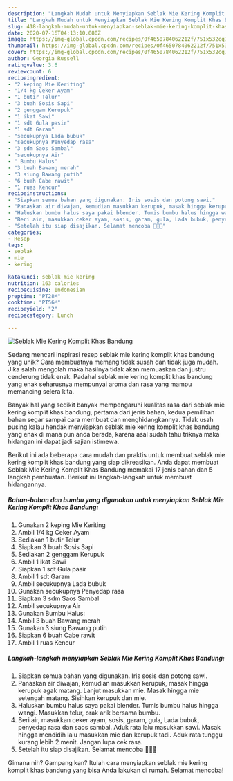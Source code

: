 ```yaml
---
description: "Langkah Mudah untuk Menyiapkan Seblak Mie Kering Komplit Khas Bandung, Menggugah Selera"
title: "Langkah Mudah untuk Menyiapkan Seblak Mie Kering Komplit Khas Bandung, Menggugah Selera"
slug: 418-langkah-mudah-untuk-menyiapkan-seblak-mie-kering-komplit-khas-bandung-menggugah-selera
date: 2020-07-16T04:13:10.080Z
image: https://img-global.cpcdn.com/recipes/0f4650784062212f/751x532cq70/seblak-mie-kering-komplit-khas-bandung-foto-resep-utama.jpg
thumbnail: https://img-global.cpcdn.com/recipes/0f4650784062212f/751x532cq70/seblak-mie-kering-komplit-khas-bandung-foto-resep-utama.jpg
cover: https://img-global.cpcdn.com/recipes/0f4650784062212f/751x532cq70/seblak-mie-kering-komplit-khas-bandung-foto-resep-utama.jpg
author: Georgia Russell
ratingvalue: 3.6
reviewcount: 6
recipeingredient:
- "2 keping Mie Keriting"
- "1/4 kg Ceker Ayam"
- "1 butir Telur"
- "3 buah Sosis Sapi"
- "2 genggam Kerupuk"
- "1 ikat Sawi"
- "1 sdt Gula pasir"
- "1 sdt Garam"
- "secukupnya Lada bubuk"
- "secukupnya Penyedap rasa"
- "3 sdm Saos Sambal"
- "secukupnya Air"
- " Bumbu Halus"
- "3 buah Bawang merah"
- "3 siung Bawang putih"
- "6 buah Cabe rawit"
- "1 ruas Kencur"
recipeinstructions:
- "Siapkan semua bahan yang digunakan. Iris sosis dan potong sawi."
- "Panaskan air diwajan, kemudian masukkan kerupuk, masak hingga kerupuk agak matang. Lanjut masukkan mie. Masak hingga mie setengah matang. Sisihkan kerupuk dan mie."
- "Haluskan bumbu halus saya pakai blender. Tumis bumbu halus hingga wangi. Masukkan telur, orak arik bersama bumbu."
- "Beri air, masukkan ceker ayam, sosis, garam, gula, Lada bubuk, penyedap rasa dan saos sambal. Aduk rata lalu masukkan sawi. Masak hingga mendidih lalu masukkan mie dan kerupuk tadi. Aduk rata tunggu kurang lebih 2 menit. Jangan lupa cek rasa."
- "Setelah itu siap disajikan. Selamat mencoba 💖💖💖"
categories:
- Resep
tags:
- seblak
- mie
- kering

katakunci: seblak mie kering 
nutrition: 163 calories
recipecuisine: Indonesian
preptime: "PT28M"
cooktime: "PT56M"
recipeyield: "2"
recipecategory: Lunch

---
```



![Seblak Mie Kering Komplit Khas Bandung](https://img-global.cpcdn.com/recipes/0f4650784062212f/751x532cq70/seblak-mie-kering-komplit-khas-bandung-foto-resep-utama.jpg)

Sedang mencari inspirasi resep seblak mie kering komplit khas bandung yang unik? Cara membuatnya memang tidak susah dan tidak juga mudah. Jika salah mengolah maka hasilnya tidak akan memuaskan dan justru cenderung tidak enak. Padahal seblak mie kering komplit khas bandung yang enak seharusnya mempunyai aroma dan rasa yang mampu memancing selera kita.



Banyak hal yang sedikit banyak mempengaruhi kualitas rasa dari seblak mie kering komplit khas bandung, pertama dari jenis bahan, kedua pemilihan bahan segar sampai cara membuat dan menghidangkannya. Tidak usah pusing kalau hendak menyiapkan seblak mie kering komplit khas bandung yang enak di mana pun anda berada, karena asal sudah tahu triknya maka hidangan ini dapat jadi sajian istimewa.


Berikut ini ada beberapa cara mudah dan praktis untuk membuat seblak mie kering komplit khas bandung yang siap dikreasikan. Anda dapat membuat Seblak Mie Kering Komplit Khas Bandung memakai 17 jenis bahan dan 5 langkah pembuatan. Berikut ini langkah-langkah untuk membuat hidangannya.

<!--inarticleads1-->

##### Bahan-bahan dan bumbu yang digunakan untuk menyiapkan Seblak Mie Kering Komplit Khas Bandung:

1. Gunakan 2 keping Mie Keriting
1. Ambil 1/4 kg Ceker Ayam
1. Sediakan 1 butir Telur
1. Siapkan 3 buah Sosis Sapi
1. Sediakan 2 genggam Kerupuk
1. Ambil 1 ikat Sawi
1. Siapkan 1 sdt Gula pasir
1. Ambil 1 sdt Garam
1. Ambil secukupnya Lada bubuk
1. Gunakan secukupnya Penyedap rasa
1. Siapkan 3 sdm Saos Sambal
1. Ambil secukupnya Air
1. Gunakan  Bumbu Halus:
1. Ambil 3 buah Bawang merah
1. Gunakan 3 siung Bawang putih
1. Siapkan 6 buah Cabe rawit
1. Ambil 1 ruas Kencur




<!--inarticleads2-->

##### Langkah-langkah menyiapkan Seblak Mie Kering Komplit Khas Bandung:

1. Siapkan semua bahan yang digunakan. Iris sosis dan potong sawi.
1. Panaskan air diwajan, kemudian masukkan kerupuk, masak hingga kerupuk agak matang. Lanjut masukkan mie. Masak hingga mie setengah matang. Sisihkan kerupuk dan mie.
1. Haluskan bumbu halus saya pakai blender. Tumis bumbu halus hingga wangi. Masukkan telur, orak arik bersama bumbu.
1. Beri air, masukkan ceker ayam, sosis, garam, gula, Lada bubuk, penyedap rasa dan saos sambal. Aduk rata lalu masukkan sawi. Masak hingga mendidih lalu masukkan mie dan kerupuk tadi. Aduk rata tunggu kurang lebih 2 menit. Jangan lupa cek rasa.
1. Setelah itu siap disajikan. Selamat mencoba 💖💖💖




Gimana nih? Gampang kan? Itulah cara menyiapkan seblak mie kering komplit khas bandung yang bisa Anda lakukan di rumah. Selamat mencoba!
